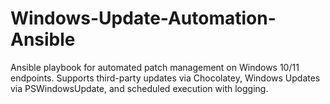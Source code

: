 # Windows-Update-Automation-Ansible
Ansible playbook for automated patch management on Windows 10/11 endpoints. Supports third-party updates via Chocolatey, Windows Updates via PSWindowsUpdate, and scheduled execution with logging.
